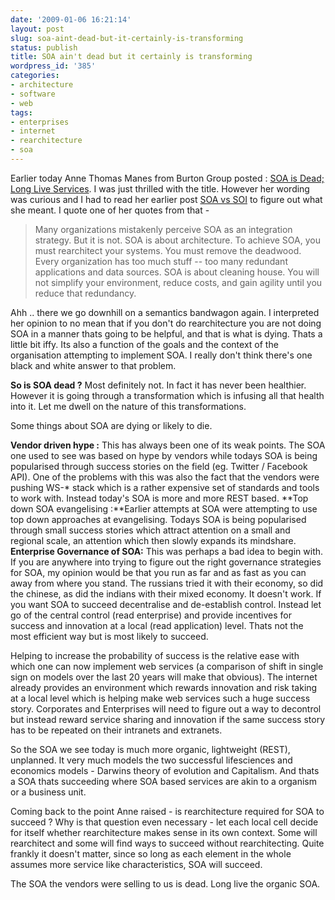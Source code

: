 ```yaml
---
date: '2009-01-06 16:21:14'
layout: post
slug: soa-aint-dead-but-it-certainly-is-transforming
status: publish
title: SOA ain't dead but it certainly is transforming
wordpress_id: '385'
categories:
- architecture
- software
- web
tags:
- enterprises
- internet
- rearchitecture
- soa
---
```


Earlier today Anne Thomas Manes from Burton Group posted : [SOA is Dead; Long Live Services](http://apsblog.burtongroup.com/2009/01/soa-is-dead-long-live-services.html). I was just thrilled with the title. However her wording was curious and I had to read her earlier post [SOA vs SOI](http://apsblog.burtongroup.com/2008/12/soa-vs-soi.html) to figure out what she meant. I quote one of her quotes from that -



> Many organizations mistakenly perceive SOA as an integration strategy. But it is not. SOA is about architecture. To achieve SOA, you must rearchitect your systems. You must remove the deadwood. Every organization has too much stuff -- too many redundant applications and data sources. SOA is about cleaning house. You will not simplify your environment, reduce costs, and gain agility until you reduce that redundancy.



Ahh .. there we go downhill on a semantics bandwagon again. I interpreted her opinion to no mean that if you don't do rearchitecture you are not doing SOA in a manner thats going to be helpful, and that is what is dying. Thats a little bit iffy. Its also a function of the goals and the context of the organisation attempting to implement SOA. I really don't think there's one black and white answer to that problem. 

**So is SOA dead ?** Most definitely not. In fact it has never been healthier. However it is going through a transformation which is infusing all that health into it. Let me dwell on the nature of this transformations. 

Some things about SOA are dying or likely to die. 



**Vendor driven hype :** This has always been one of its weak points. The SOA one used to see was based on hype by vendors while todays SOA is being popularised through success stories on the field (eg. Twitter / Facebook API). One of the problems with this was also the fact that the vendors were pushing WS-* stack which is a rather expensive set of standards and tools to work with. Instead today's SOA is more and more REST based.
**Top down SOA evangelising :**Earlier attempts at SOA were attempting to use top down approaches at evangelising. Todays SOA is being popularised through small success stories which attract attention on a small and regional scale, an attention which then slowly expands its mindshare.
**Enterprise Governance of SOA:** This was perhaps a bad idea to begin with. If you are anywhere into trying to figure out the right governance strategies for SOA, my opinion would be that you run as far and as fast as you can away from where you stand. The russians tried it with their economy, so did the chinese, as did the indians with their mixed economy. It doesn't work. If you want SOA to succeed decentralise and de-establish control. Instead let go of the central control (read enterprise) and provide incentives for success and innovation at a local (read application) level. Thats not the most efficient way but is most likely to succeed. 

Helping to increase the probability of success is the relative ease with which one can now implement web services (a comparison of shift in single sign on models over the last 20 years will make that obvious). The internet already provides an environment which rewards innovation and risk taking at a local level which is helping make web services such a huge success story. Corporates and Enterprises will need to figure out a way to decontrol but instead reward service sharing and innovation if the same success story has to be repeated on their intranets and extranets.

So the SOA we see today is much more organic, lightweight (REST), unplanned. It very much models the two successful lifesciences and economics models - Darwins theory of evolution and Capitalism. And thats a SOA thats succeeding where SOA based services are akin to a organism or a business unit. 

Coming back to the point Anne raised - is rearchitecture required for SOA to succeed ? Why is that question even necessary - let each local cell decide for itself whether rearchitecture makes sense in its own context. Some will rearchitect and some will find ways to succeed without rearchitecting. Quite frankly it doesn't matter, since so long as each element in the whole assumes more service like characteristics, SOA will succeed. 

The SOA the vendors were selling to us is dead. Long live the organic SOA.





